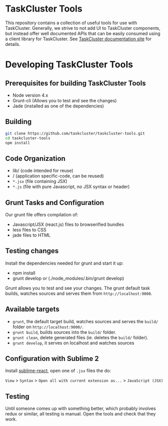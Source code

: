 TaskCluster Tools
=================

This repository contains a collection of useful tools for use with TaskCluster.
Generally, we strive to not add UI to TaskCluster components, but instead offer
well documented APIs that can be easily consumed using a client library for
TaskCluster. See [TaskCluster documentation site](http://docs.taskcluster.net)
for details.


Developing TaskCluster Tools
============================

Prerequisites for building TaskCluster Tools
--------------------------------------------
  - Node version 4.x
  - Grunt-cli (Allows you to test and see the changes)
  - Jade (installed as one of the dependencies)

Building
--------

``` sh
git clone https://github.com/taskcluster/taskcluster-tools.git
cd taskcluster-tools
npm install
```

Code Organization
-----------------
  - lib/    (code intended for reuse)
  - <app>/  (application specific-code, can be reused)
  - `*.jsx` (file containing JSX)
  - `*.js`  (file with pure Javascript, no JSX syntax or header)

Grunt Tasks and Configuration
-----------------------------
Our grunt file offers compilation of:

 - Javascript/JSX (react.js) files to browserified bundles
 - less files to CSS
 - jade files to HTML

Testing changes
---------------
Install the dependencies needed for grunt and start it up:
* npm install
* grunt develop or (./node_modules/.bin/grunt develop)

Grunt allows you to test and see your changes.
The grunt default task builds, watches sources and serves them from
`http://localhost:9000`.

Available targets
-----------------

  - `grunt`, the default target build, watches sources and serves the `build/`
    folder on `http://localhost:9000/`.
  - `grunt build`, builds sources into the `build/` folder.
  - `grunt clean`, delete generated files (ie. deletes the `build/` folder).
  - `grunt develop`, it serves on localhost and watches sources


Configuration with Sublime 2
----------------------------
Install [sublime-react](https://github.com/reactjs/sublime-react), open one of
`.jsx` files the do:

`View` > `Syntax` > `Open all with current extension as...` > `JavaScript (JSX)`


Testing
-------
Until someone comes up with something better, which probably involves redux or similar,
all testing is manual. Open the tools and check that they work.
